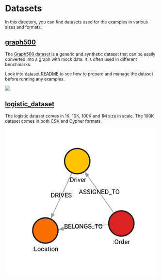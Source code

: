 # Datasets

In this directory, you can find datasets used for the examples in various sizes and formats. 

## [graph500](./graph500/)
The [Graph500 dataset](https://networkrepository.com/graph500.php) is a generic and synthetic dataset that can be easily converted into a graph with mock data. It is often used in different benchmarks. 

Look into [dataset README](/datasets/graph500/README.md) to see how to prepare and manage the dataset before running any examples. 

![](./graph500/graph500_graph_schema.png)


## [logistic_dataset](./logistics_dataset/)

The logistic dataset comes in 1K, 10K, 100K and 1M size in scale. The 100K dataset comes in both CSV and Cypher formats.

![](./logistics_dataset/logistic_dataset_schema.png)
